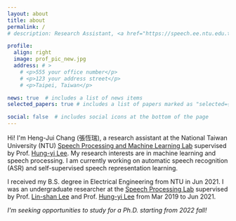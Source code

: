 ```yaml
---
layout: about
title: about
permalink: /
# description: Research Assistant, <a href="https://speech.ee.ntu.edu.tw/~hylee/" target="_blank" rel="noopener">Speech Processing and Machine Learning Lab</a>, National Taiwan University.

profile:
  align: right
  image: prof_pic_new.jpg
  address: # >
    # <p>555 your office number</p>
    # <p>123 your address street</p>
    # <p>Taipei, Taiwan</p>

news: true  # includes a list of news items
selected_papers: true # includes a list of papers marked as "selected={true}"

social: false  # includes social icons at the bottom of the page
---
```


Hi! I'm Heng-Jui Chang (張恆瑞), a research assistant at the National Taiwan University (NTU) <a href="https://speech.ee.ntu.edu.tw/~hylee/" target="_blank" rel="noopener">Speech Processing and Machine Learning Lab</a> supervised by Prof. <a href="https://speech.ee.ntu.edu.tw/~hylee/" target="_blank" rel="noopener">Hung-yi Lee</a>.
My research interests are in machine learning and speech processing.
I am currently working on automatic speech recognition (ASR) and self-supervised speech representation learning.

I received my B.S. degree in Electrical Engineering from NTU in Jun 2021.
I was an undergraduate researcher at the <a href="https://speech.ee.ntu.edu.tw/" target="_blank" rel="noopener">Speech Processing Lab</a> supervised by Prof. <a href="http://speech.ee.ntu.edu.tw/previous_version/lslNew.htm" target="_blank" rel="noopener">Lin-shan Lee</a> and Prof. <a href="https://speech.ee.ntu.edu.tw/~hylee/" target="_blank" rel="noopener">Hung-yi Lee</a> from Mar 2019 to Jun 2021.

*I'm seeking opportunities to study for a Ph.D. starting from 2022 fall!*
